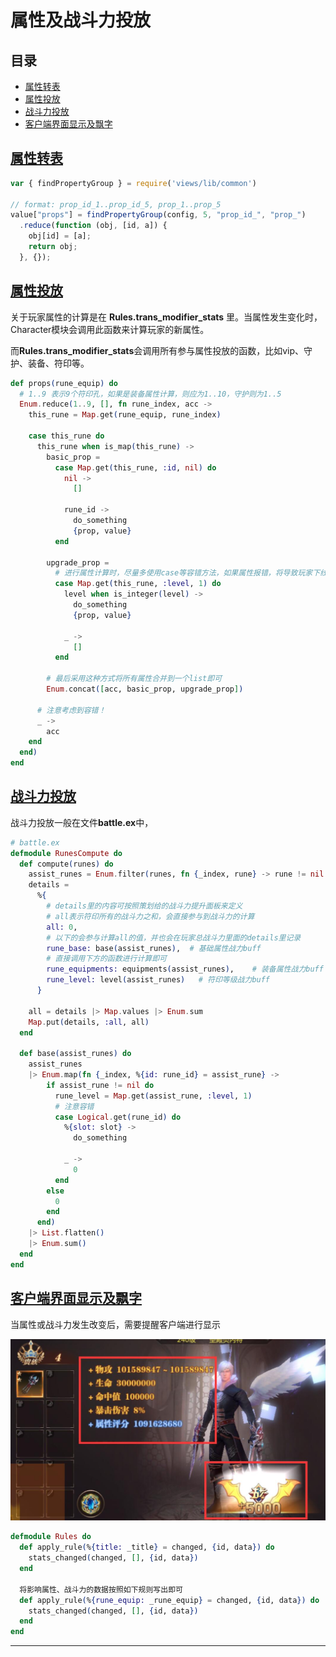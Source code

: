 # 属性及战斗力投放

## 目录

* [属性转表](#属性转表)
* [属性投放](#属性投放)
* [战斗力投放](#战斗力投放)
* [客户端界面显示及飘字](#客户端界面显示及飘字)

## [属性转表](#目录)

```javascript
var { findPropertyGroup } = require('views/lib/common')

// format: prop_id_1..prop_id_5, prop_1..prop_5
value["props"] = findPropertyGroup(config, 5, "prop_id_", "prop_")
  .reduce(function (obj, [id, a]) {
    obj[id] = [a];
    return obj;
  }, {});
```

## [属性投放](#目录)

关于玩家属性的计算是在 **Rules.trans_modifier_stats** 里。当属性发生变化时，Character模块会调用此函数来计算玩家的新属性。

而**Rules.trans_modifier_stats**会调用所有参与属性投放的函数，比如vip、守护、装备、符印等。

```elixir
def props(rune_equip) do
  # 1..9 表示9个符印孔，如果是装备属性计算，则应为1..10，守护则为1..5
  Enum.reduce(1..9, [], fn rune_index, acc ->
    this_rune = Map.get(rune_equip, rune_index)

    case this_rune do
      this_rune when is_map(this_rune) ->
        basic_prop =
          case Map.get(this_rune, :id, nil) do
            nil ->
              []

            rune_id ->
              do_something
              {prop, value}
          end

        upgrade_prop =
          # 进行属性计算时，尽量多使用case等容错方法，如果属性报错，将导致玩家下线并永远无法登录！
          case Map.get(this_rune, :level, 1) do
            level when is_integer(level) ->
              do_something
              {prop, value}

            _ ->
              []
          end

        # 最后采用这种方式将所有属性合并到一个list即可
        Enum.concat([acc, basic_prop, upgrade_prop])

      # 注意考虑到容错！
      _ ->
        acc
    end
  end)
end
```

## [战斗力投放](#目录)

战斗力投放一般在文件**battle.ex**中，

```elixir
# battle.ex
defmodule RunesCompute do
  def compute(runes) do
    assist_runes = Enum.filter(runes, fn {_index, rune} -> rune != nil end)
    details =
      %{
        # details里的内容可按照策划给的战斗力提升面板来定义
        # all表示符印所有的战斗力之和，会直接参与到战斗力的计算
        all: 0,
        # 以下的会参与计算all的值，并也会在玩家总战斗力里面的details里记录
        rune_base: base(assist_runes),  # 基础属性战力buff
        # 直接调用下方的函数进行计算即可
        rune_equipments: equipments(assist_runes),    # 装备属性战力buff
        rune_level: level(assist_runes)   # 符印等级战力buff
      }

    all = details |> Map.values |> Enum.sum
    Map.put(details, :all, all)
  end

  def base(assist_runes) do
    assist_runes
    |> Enum.map(fn {_index, %{id: rune_id} = assist_rune} ->
        if assist_rune != nil do
          rune_level = Map.get(assist_rune, :level, 1)
          # 注意容错
          case Logical.get(rune_id) do
            %{slot: slot} ->
              do_something

            _ ->
              0
          end
        else
          0
        end
      end)
    |> List.flatten()
    |> Enum.sum()
  end
end
```

## [客户端界面显示及飘字](#目录)

当属性或战斗力发生改变后，需要提醒客户端进行显示

![avatar](/res/TIM截图20191101171008.jpg)

```elixir
defmodule Rules do
  def apply_rule(%{title: _title} = changed, {id, data}) do
    stats_changed(changed, [], {id, data})
  end

  将影响属性、战斗力的数据按照如下规则写出即可
  def apply_rule(%{rune_equip: _rune_equip} = changed, {id, data}) do
    stats_changed(changed, [], {id, data})
  end
end
```

---

